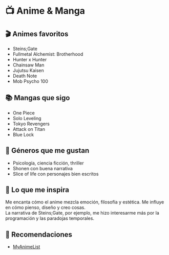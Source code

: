 # 📺 Anime & Manga

## 🎬 Animes favoritos
- Steins;Gate
- Fullmetal Alchemist: Brotherhood
- Hunter x Hunter
- Chainsaw Man
- Jujutsu Kaisen
- Death Note
- Mob Psycho 100

## 📚 Mangas que sigo
- One Piece
- Solo Leveling
- Tokyo Revengers
- Attack on Titan
- Blue Lock

## 🎨 Géneros que me gustan
- Psicología, ciencia ficción, thriller
- Shonen con buena narrativa
- Slice of life con personajes bien escritos

## 🧠 Lo que me inspira
Me encanta cómo el anime mezcla emoción, filosofía y estética. Me influye en cómo pienso, diseño y creo cosas.  
La narrativa de Steins;Gate, por ejemplo, me hizo interesarme más por la programación y las paradojas temporales.

## 🔗 Recomendaciones
- [MyAnimeList](https://myanimelist.net/profile/guimopa) 
